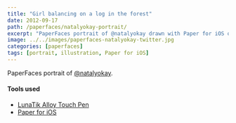 ```yaml
---
title: "Girl balancing on a log in the forest"
date: 2012-09-17
path: /paperfaces/natalyokay-portrait/
excerpt: "PaperFaces portrait of @natalyokay drawn with Paper for iOS on an iPad."
image: ../../images/paperfaces-natalyokay-twitter.jpg
categories: [paperfaces]
tags: [portrait, illustration, Paper for iOS]
---
```


PaperFaces portrait of [@natalyokay](https://twitter.com/natalyokay).

#### Tools used

- [LunaTik Alloy Touch Pen](https://www.amazon.com/gp/product/B00821TR7G/ref=as_li_ss_tl?ie=UTF8&tag=mademist-20&linkCode=as2&camp=1789&creative=390957&creativeASIN=B00821TR7G)
- [Paper for iOS](https://paper.bywetransfer.com/)
